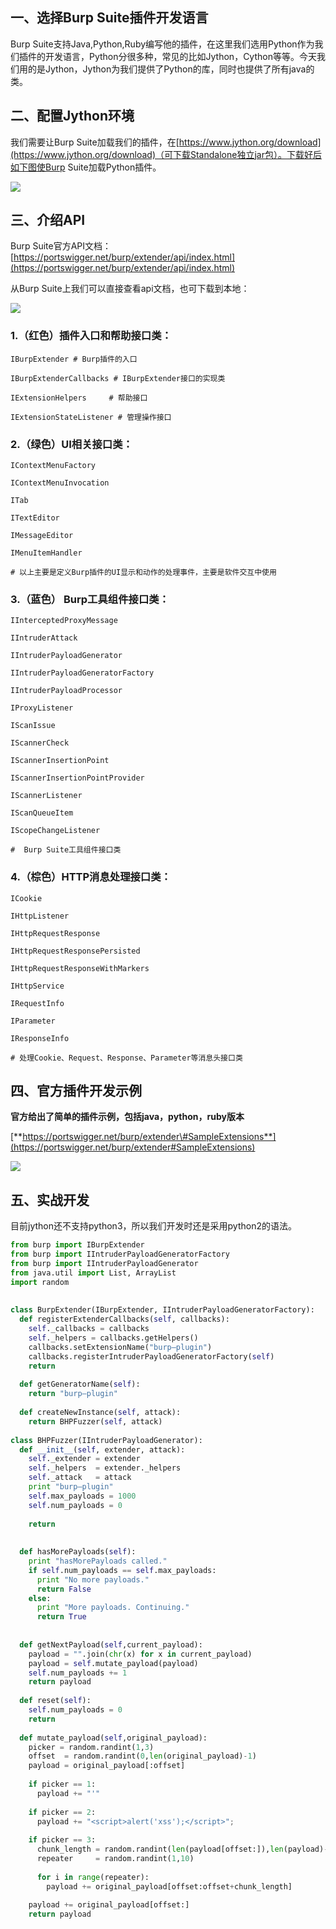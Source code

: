 ## **一、选择Burp Suite插件开发语言**

Burp Suite支持Java,Python,Ruby编写他的插件，在这里我们选用Python作为我们插件的开发语言，Python分很多种，常见的比如Jython，Cython等等。今天我们用的是Jython，Jython为我们提供了Python的库，同时也提供了所有java的类。



## 二、配置Jython环境

我们需要让Burp Suite加载我们的插件，在[https://www.jython.org/download](https://www.jython.org/download)（可下载Standalone独立jar包）。下载好后如下图使Burp Suite加载Python插件。

![](/assets/burp-1.png)

## 三、介绍API

Burp Suite官方API文档：[https://portswigger.net/burp/extender/api/index.html](https://portswigger.net/burp/extender/api/index.html)

从Burp Suite上我们可以直接查看api文档，也可下载到本地：

![](/assets/burp-12.png)

### 1.（红色）插件入口和帮助接口类：

```
IBurpExtender # Burp插件的入口

IBurpExtenderCallbacks # IBurpExtender接口的实现类

IExtensionHelpers     # 帮助接口

IExtensionStateListener # 管理操作接口
```

### 2.（绿色）UI相关接口类：

```
IContextMenuFactory

IContextMenuInvocation

ITab

ITextEditor

IMessageEditor

IMenuItemHandler

# 以上主要是定义Burp插件的UI显示和动作的处理事件，主要是软件交互中使用
```

### 3.（蓝色） Burp工具组件接口类：

```
IInterceptedProxyMessage

IIntruderAttack

IIntruderPayloadGenerator

IIntruderPayloadGeneratorFactory

IIntruderPayloadProcessor

IProxyListener

IScanIssue

IScannerCheck

IScannerInsertionPoint

IScannerInsertionPointProvider

IScannerListener

IScanQueueItem

IScopeChangeListener

#  Burp Suite工具组件接口类
```

### 4.（棕色）HTTP消息处理接口类：

```
ICookie

IHttpListener

IHttpRequestResponse

IHttpRequestResponsePersisted

IHttpRequestResponseWithMarkers

IHttpService

IRequestInfo

IParameter

IResponseInfo

# 处理Cookie、Request、Response、Parameter等消息头接口类
```

## 

## 四、**官方插件开发示例**

**官方给出了简单的插件示例，包括java，python，ruby版本**

[**https://portswigger.net/burp/extender\#SampleExtensions**](https://portswigger.net/burp/extender#SampleExtensions)

![](/assets/burp-13.png)

## 五、**实战开发**

目前jython还不支持python3，所以我们开发时还是采用python2的语法。

```py
from burp import IBurpExtender    
from burp import IIntruderPayloadGeneratorFactory    
from burp import IIntruderPayloadGenerator    
from java.util import List, ArrayList    
import random    
    
    
class BurpExtender(IBurpExtender, IIntruderPayloadGeneratorFactory):    
  def registerExtenderCallbacks(self, callbacks):    
    self._callbacks = callbacks    
    self._helpers = callbacks.getHelpers()    
    callbacks.setExtensionName("burp—plugin")    
    callbacks.registerIntruderPayloadGeneratorFactory(self)    
    return    
    
  def getGeneratorName(self):    
    return "burp—plugin"    
    
  def createNewInstance(self, attack):    
    return BHPFuzzer(self, attack)    
    
class BHPFuzzer(IIntruderPayloadGenerator):    
  def __init__(self, extender, attack):    
    self._extender = extender    
    self._helpers  = extender._helpers    
    self._attack   = attack    
    print "burp—plugin"    
    self.max_payloads = 1000    
    self.num_payloads = 0    
    
    return    
    
    
  def hasMorePayloads(self):    
    print "hasMorePayloads called."    
    if self.num_payloads == self.max_payloads:    
      print "No more payloads."    
      return False    
    else:    
      print "More payloads. Continuing."    
      return True    
    
    
  def getNextPayload(self,current_payload):    
    payload = "".join(chr(x) for x in current_payload)    
    payload = self.mutate_payload(payload)    
    self.num_payloads += 1    
    return payload    
    
  def reset(self):    
    self.num_payloads = 0    
    return    
    
  def mutate_payload(self,original_payload):    
    picker = random.randint(1,3)    
    offset  = random.randint(0,len(original_payload)-1)    
    payload = original_payload[:offset]    
    
    if picker == 1:    
      payload += "'"    
    
    if picker == 2:    
      payload += "<script>alert('xss');</script>";    
    
    if picker == 3:    
      chunk_length = random.randint(len(payload[offset:]),len(payload)-1)    
      repeater     = random.randint(1,10)    
    
      for i in range(repeater):    
        payload += original_payload[offset:offset+chunk_length]    
    
    payload += original_payload[offset:]    
    return payload 
```



